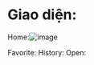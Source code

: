 # Giao diện:
Home:![image](https://github.com/AnAn1910/Movie/assets/111425134/faabc4ba-2179-4682-b81e-1cc09ece4d08)

Favorite:
History:
Open:
